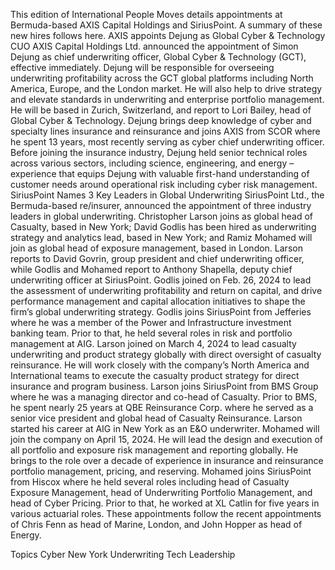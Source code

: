 This edition of International People Moves details appointments at Bermuda-based AXIS Capital Holdings and SiriusPoint.
A summary of these new hires follows here.
AXIS appoints Dejung as Global Cyber & Technology CUO
AXIS Capital Holdings Ltd. announced the appointment of Simon Dejung as chief underwriting officer, Global Cyber & Technology (GCT), effective immediately.
Dejung will be responsible for overseeing underwriting profitability across the GCT global platforms including North America, Europe, and the London market. He will also help to drive strategy and elevate standards in underwriting and enterprise portfolio management.
He will be based in Zurich, Switzerland, and report to Lori Bailey, head of Global Cyber & Technology.
Dejung brings deep knowledge of cyber and specialty lines insurance and reinsurance and joins AXIS from SCOR where he spent 13 years, most recently serving as cyber chief underwriting officer.
Before joining the insurance industry, Dejung held senior technical roles across various sectors, including science, engineering, and energy – experience that equips Dejung with valuable first-hand understanding of customer needs around operational risk including cyber risk management.
SiriusPoint Names 3 Key Leaders in Global Underwriting
SiriusPoint Ltd., the Bermuda-based re/insurer, announced the appointment of three industry leaders in global underwriting.
Christopher Larson joins as global head of Casualty, based in New York; David Godlis has been hired as underwriting strategy and analytics lead, based in New York; and Ramiz Mohamed will join as global head of exposure management, based in London.
Larson reports to David Govrin, group president and chief underwriting officer, while Godlis and Mohamed report to Anthony Shapella, deputy chief underwriting officer at SiriusPoint.
Godlis joined on Feb. 26, 2024 to lead the assessment of underwriting profitability and return on capital, and drive performance management and capital allocation initiatives to shape the firm’s global underwriting strategy. Godlis joins SiriusPoint from Jefferies where he was a member of the Power and Infrastructure investment banking team. Prior to that, he held several roles in risk and portfolio management at AIG.
Larson joined on March 4, 2024 to lead casualty underwriting and product strategy globally with direct oversight of casualty reinsurance. He will work closely with the company’s North America and International teams to execute the casualty product strategy for direct insurance and program business. Larson joins SiriusPoint from BMS Group where he was a managing director and co-head of Casualty. Prior to BMS, he spent nearly 25 years at QBE Reinsurance Corp. where he served as a senior vice president and global head of Casualty Reinsurance. Larson started his career at AIG in New York as an E&O underwriter.
Mohamed will join the company on April 15, 2024. He will lead the design and execution of all portfolio and exposure risk management and reporting globally. He brings to the role over a decade of experience in insurance and reinsurance portfolio management, pricing, and reserving. Mohamed joins SiriusPoint from Hiscox where he held several roles including head of Casualty Exposure Management, head of Underwriting Portfolio Management, and head of Cyber Pricing. Prior to that, he worked at XL Catlin for five years in various actuarial roles.
These appointments follow the recent appointments of Chris Fenn as head of Marine, London, and John Hopper as head of Energy.

Topics
Cyber
New York
Underwriting
Tech
Leadership
